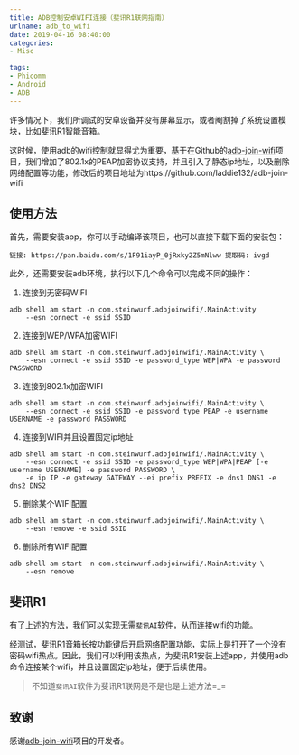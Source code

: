 ```yaml
---
title: ADB控制安卓WIFI连接（斐讯R1联网指南）
urlname: adb_to_wifi
date: 2019-04-16 08:40:00
categories:
- Misc

tags: 
- Phicomm
- Android
- ADB
---
```


许多情况下，我们所调试的安卓设备并没有屏幕显示，或者阉割掉了系统设置模块，比如斐讯R1智能音箱。

这时候，使用adb的wifi控制就显得尤为重要，基于在Github的[adb-join-wifi](https://github.com/steinwurf/adb-join-wifi)项目，我们增加了802.1x的PEAP加密协议支持，并且引入了静态ip地址，以及删除网络配置等功能，修改后的项目地址为https://github.com/laddie132/adb-join-wifi
<!-- more -->

## 使用方法
首先，需要安装app，你可以手动编译该项目，也可以直接下载下面的安装包：
```
链接: https://pan.baidu.com/s/1F91iayP_0jRxky2Z5mNlww 提取码: ivgd
```

此外，还需要安装adb环境，执行以下几个命令可以完成不同的操作：

1. 连接到无密码WIFI
``` shell
adb shell am start -n com.steinwurf.adbjoinwifi/.MainActivity
    --esn connect -e ssid SSID
```

2. 连接到WEP/WPA加密WIFI
``` shell
adb shell am start -n com.steinwurf.adbjoinwifi/.MainActivity \
    --esn connect -e ssid SSID -e password_type WEP|WPA -e password PASSWORD
```

3. 连接到802.1x加密WIFI
``` shell
adb shell am start -n com.steinwurf.adbjoinwifi/.MainActivity \
    --esn connect -e ssid SSID -e password_type PEAP -e username USERNAME -e password PASSWORD
```

4. 连接到WIFI并且设置固定ip地址
``` shell
adb shell am start -n com.steinwurf.adbjoinwifi/.MainActivity \
    --esn connect -e ssid SSID -e password_type WEP|WPA|PEAP [-e username USERNAME] -e password PASSWORD \
    -e ip IP -e gateway GATEWAY --ei prefix PREFIX -e dns1 DNS1 -e dns2 DNS2
```

5. 删除某个WIFI配置
``` shell
adb shell am start -n com.steinwurf.adbjoinwifi/.MainActivity \
    --esn remove -e ssid SSID
```

6. 删除所有WIFI配置
``` shell
adb shell am start -n com.steinwurf.adbjoinwifi/.MainActivity \
    --esn remove
```

## 斐讯R1
有了上述的方法，我们可以实现无需`斐讯AI`软件，从而连接wifi的功能。

经测试，斐讯R1音箱长按功能键后开启网络配置功能，实际上是打开了一个没有密码wifi热点。因此，我们可以利用该热点，为斐讯R1安装上述app，并使用adb命令连接某个wifi，并且设置固定ip地址，便于后续使用。

> 不知道`斐讯AI`软件为斐讯R1联网是不是也是上述方法=_=

## 致谢
感谢[adb-join-wifi](https://github.com/steinwurf/adb-join-wifi)项目的开发者。